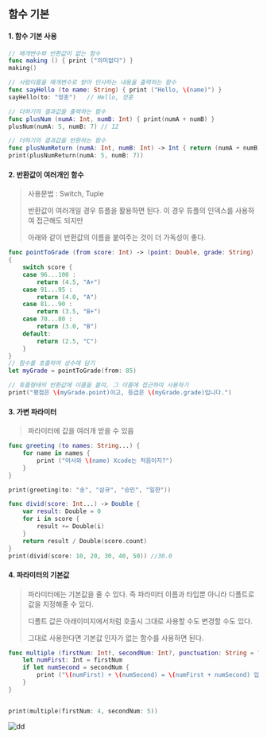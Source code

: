 ## 함수 기본



#### 1. 함수 기본 사용 

```swift
// 매개변수와 반환값이 없는 함수
func making () { print ("의미없다") }
making()

// 사람이름을 매개변수로 받아 인사하는 내용을 출력하는 함수
func sayHello (to name: String) { print ("Hello, \(name)") }
sayHello(to: "정훈")   // Hello, 정훈

// 더하기의 결과값을 출력하는 함수
func plusNum (numA: Int, numB: Int) { print(numA + numB) }
plusNum(numA: 5, numB: 7) // 12

// 더하기의 결과값을 반환하는 함수
func plusNumReturn (numA: Int, numB: Int) -> Int { return (numA + numB) }
print(plusNumReturn(numA: 5, numB: 7))
```



#### 2. 반환값이 여러개인 함수

> 사용문법 : Switch, Tuple
>
> 반환값이 여러개일 경우 튜플을 활용하면 된다. 이 경우 튜플의 인덱스를 사용하여 접근해도 되지만
>
> 아래와 같이 반환값의 이름을 붙여주는 것이 더 가독성이 좋다.

```swift
func pointToGrade (from score: Int) -> (point: Double, grade: String)
{
    switch score {
    case 96...100 :
        return (4.5, "A+")
    case 91...95 :
        return (4.0, "A")
    case 81...90 :
        return (3.5, "B+")
    case 70...80 :
        return (3.0, "B")
    default:
        return (2.5, "C")
    }
}
// 함수를 호출하여 상수에 담기
let myGrade = pointToGrade(from: 85)

// 튜플형태의 반환값에 이름을 붙여, 그 이름에 접근하여 사용하기
print("평점은 \(myGrade.point)이고, 등급은 \(myGrade.grade)입니다.")
```



#### 3. 가변 파라미터

> 파라미터에 값을 여러개 받을 수 있음

```swift
func greeting (to names: String...) {
    for name in names {
        print ("어서와 \(name) Xcode는 처음이지?")
    }
}

print(greeting(to: "송", "삼규", "승민", "일한"))

func divid(score: Int...) -> Double {
    var result: Double = 0
    for i in score {
        result += Double(i)
    }
    return result / Double(score.count)
}
print(divid(score: 10, 20, 30, 40, 50)) //30.0
```



#### 4. 파라미터의 기본값

> 파라미터에는 기본값을 줄 수 있다. 즉 파라미터 이름과 타입뿐 아니라 디폴트로 값을 지정해줄 수 있다.
>
> 디폴트 값은 아래이미지에서처럼 호출시 그대로 사용할 수도 변경할 수도 있다. 
>
> 그대로 사용한다면 기본값 인자가 없는 함수를 사용하면 된다.

```swift
func multiple (firstNum: Int!, secondNum: Int?, punctuation: String = "!") {
    let numFirst: Int = firstNum
    if let numSecond = secondNum {
        print ("\(numFirst) + \(numSecond) = \(numFirst + numSecond) 입니다.\(punctuation)")
    }
}


print(multiple(firstNum: 4, secondNum: 5))
```

![dd](http://postfiles2.naver.net/MjAxNzEwMDVfMTE2/MDAxNTA3MjA1MzQzMDY2.HR2I2qDRlcS28EZgPTbX0-9BydrpJh1B3piCBvMWinMg.QVvbI68Sw3BaRrf8W6bDPp5sQFKbj3srWjqhLiQAZdkg.PNG.bb_9900/스크린샷_2017-10-05_오후_9.07.31.png?type=w773)
